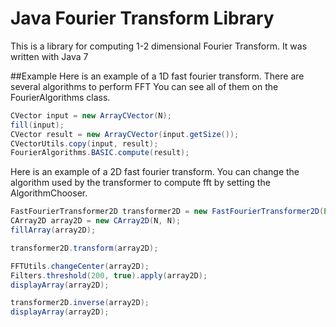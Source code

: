 # Java Fourier Transform Library

This is a library for computing 1-2 dimensional Fourier Transform. It was written with Java 7

##Example
Here is an example of a 1D fast fourier transform. There are several algorithms to perform FFT
You can see all of them on the FourierAlgorithms class.
```java
CVector input = new ArrayCVector(N);
fill(input);
CVector result = new ArrayCVector(input.getSize());
CVectorUtils.copy(input, result);
FourierAlgorithms.BASIC.compute(result);
```

Here is an example of a 2D fast fourier transform. You can change the algorithm used by the transformer
to compute fft by setting the AlgorithmChooser.
```java
FastFourierTransformer2D transformer2D = new FastFourierTransformer2D(Executors.newFixedThreadPool(4));
CArray2D array2D = new CArray2D(N, N);
fillArray(array2D);

transformer2D.transform(array2D);

FFTUtils.changeCenter(array2D);
Filters.threshold(200, true).apply(array2D);
displayArray(array2D);

transformer2D.inverse(array2D);
displayArray(array2D);
```